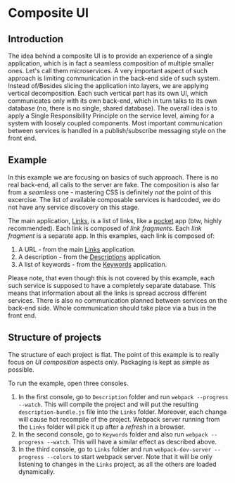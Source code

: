 # Composite UI

## Introduction

The idea behind a composite UI is to provide an experience of a single application, which is in fact a seamless composition of multiple smaller ones. Let's call them microservices. A very important aspect of such approach is limiting communication in the back-end side of such system. Instead of/Besides slicing the application into layers, we are applying vertical decomposition. Each such vertical part has its own UI, which communicates only with its own back-end, which in turn talks to its own database (no, there is no single, shared database). The overall idea is to apply a Single Responsibility Principle on the service level, aiming for a system with loosely coupled components. Most important communication between services is handled in a publish/subscribe messaging style on the front end.

## Example

In this example we are focusing on basics of such approach. There is no real back-end, all calls to the server are fake. The composition is also far from a *seamless* one - mastering CSS is definitely *not* the point of this excercise. The list of available composable services is hardcoded, we do not have any service discovery on this stage.

The main application, [Links](), is a list of links, like a [pocket](http://getpocket.com/) app (btw, highly recommended). Each link is composed of *link fragments*. Each *link fragment* is a separate app. In this examples, each link is composed of:

1. A URL - from the main [Links]() application.
2. A description - from the [Descriptions]() application.
3. A list of keywords - from the [Keywords]() application. 

Please note, that even though this is not covered by this example, each such service is supposed to have a completely separate database. This means that information about all the links is spread accross different services. There is also no communication planned between services on the back-end side. Whole communication should take place via a bus in the front end. 

## Structure of projects

The structure of each project is flat. The point of this example is to really focus on *UI composition* aspects only. Packaging is kept as simple as possible.  

To run the example, open three consoles.
1. In the first console, go to `Description` folder and run `webpack --progress --watch`. This will compile the project and will put the resulting `description-bundle.js` file into the `Links` folder. Moreover, each change will cause hot recompile of the project. Webpack server running from the `Links` folder will pick it up after a *refresh* in a browser. 
1. In the second console, go to `Keywords` folder and also run `webpack --progress --watch`. This will have a similar effect as described above.
1. In the third console, go to `Links` folder and run `webpack-dev-server --progress --colors` to start webpack server. Note that it will be only listening to changes in the `Links` project, as all the others are loaded dynamically.